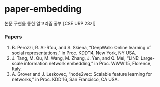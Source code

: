 ﻿# paper-embedding
논문 구현을 통한 알고리즘 공부 [CSE URP 23기]

### Papers 

1) B. Perozzi, R. Al-Rfou, and S. Skiena, “DeepWalk: Online learning of social representations,” in Proc. KDD’14, New York, NY USA.
2) J. Tang, M. Qu, M. Wang, M. Zhang, J. Yan, and Q. Mei, “LINE: Large-scale information network embedding,” in Proc. WWW’15, Florence, Italy.
3) A. Grover and J. Leskovec, “node2vec: Scalable feature learning for networks,” in Proc. KDD’16, San Francisco, CA USA.
